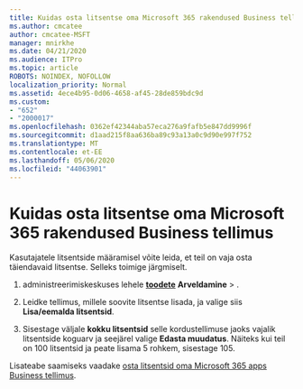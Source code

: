 ```yaml
---
title: Kuidas osta litsentse oma Microsoft 365 rakendused Business tellimus
ms.author: cmcatee
author: cmcatee-MSFT
manager: mnirkhe
ms.date: 04/21/2020
ms.audience: ITPro
ms.topic: article
ROBOTS: NOINDEX, NOFOLLOW
localization_priority: Normal
ms.assetid: 4ece4b95-0d06-4658-af45-28de859bdc9d
ms.custom:
- "652"
- "2000017"
ms.openlocfilehash: 0362ef42344aba57eca276a9fafb5e847dd9996f
ms.sourcegitcommit: d1aad215f8aa636ba89c93a13a0c9d90e997f752
ms.translationtype: MT
ms.contentlocale: et-EE
ms.lasthandoff: 05/06/2020
ms.locfileid: "44063901"
---
```

# <a name="how-to-buy-licenses-for-your-microsoft-365-apps-for-business-subscription"></a>Kuidas osta litsentse oma Microsoft 365 rakendused Business tellimus

Kasutajatele litsentside määramisel võite leida, et teil on vaja osta täiendavaid litsentse. Selleks toimige järgmiselt.
  
1. administreerimiskeskuses lehele **[toodete](https://go.microsoft.com/fwlink/p/?linkid=842054)** **Arveldamine** \> .

2. Leidke tellimus, millele soovite litsentse lisada, ja valige siis **Lisa/eemalda litsentsid**.

3. Sisestage väljale **kokku litsentsid** selle kordustellimuse jaoks vajalik litsentside koguarv ja seejärel valige **Edasta muudatus**. Näiteks kui teil on 100 litsentsid ja peate lisama 5 rohkem, sisestage 105.

Lisateabe saamiseks vaadake [osta litsentsid oma Microsoft 365 apps Business tellimus](https://docs.microsoft.com/office365/admin/subscriptions-and-billing/buy-licenses).